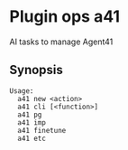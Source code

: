 # Plugin ops a41

AI tasks to manage Agent41

## Synopsis

```text
Usage:
  a41 new <action>
  a41 cli [<function>]
  a41 pg
  a41 imp
  a41 finetune
  a41 etc
```

